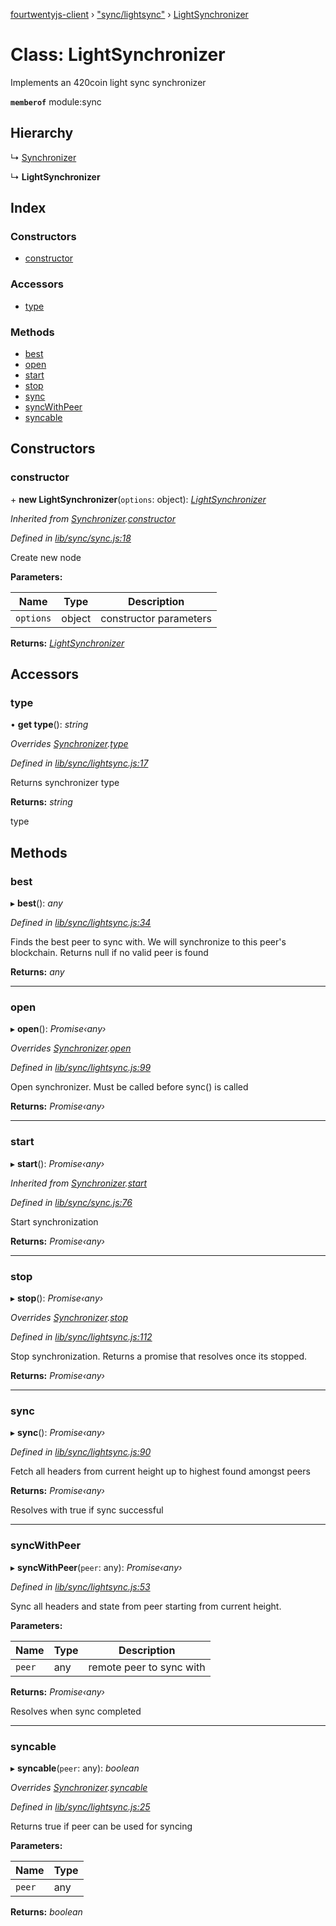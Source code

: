 [fourtwentyjs-client](../README.md) › ["sync/lightsync"](../modules/_sync_lightsync_.md) › [LightSynchronizer](_sync_lightsync_.lightsynchronizer.md)

# Class: LightSynchronizer

Implements an 420coin light sync synchronizer

**`memberof`** module:sync

## Hierarchy

  ↳ [Synchronizer](_sync_sync_.synchronizer.md)

  ↳ **LightSynchronizer**

## Index

### Constructors

* [constructor](_sync_lightsync_.lightsynchronizer.md#constructor)

### Accessors

* [type](_sync_lightsync_.lightsynchronizer.md#type)

### Methods

* [best](_sync_lightsync_.lightsynchronizer.md#best)
* [open](_sync_lightsync_.lightsynchronizer.md#open)
* [start](_sync_lightsync_.lightsynchronizer.md#start)
* [stop](_sync_lightsync_.lightsynchronizer.md#stop)
* [sync](_sync_lightsync_.lightsynchronizer.md#sync)
* [syncWithPeer](_sync_lightsync_.lightsynchronizer.md#syncwithpeer)
* [syncable](_sync_lightsync_.lightsynchronizer.md#syncable)

## Constructors

###  constructor

\+ **new LightSynchronizer**(`options`: object): *[LightSynchronizer](_sync_lightsync_.lightsynchronizer.md)*

*Inherited from [Synchronizer](_sync_sync_.synchronizer.md).[constructor](_sync_sync_.synchronizer.md#constructor)*

*Defined in [lib/sync/sync.js:18](https://github.com/420integrated/fourtwentyjs-client/blob/master/lib/sync/sync.js#L18)*

Create new node

**Parameters:**

Name | Type | Description |
------ | ------ | ------ |
`options` | object | constructor parameters |

**Returns:** *[LightSynchronizer](_sync_lightsync_.lightsynchronizer.md)*

## Accessors

###  type

• **get type**(): *string*

*Overrides [Synchronizer](_sync_sync_.synchronizer.md).[type](_sync_sync_.synchronizer.md#type)*

*Defined in [lib/sync/lightsync.js:17](https://github.com/420integrated/fourtwentyjs-client/blob/master/lib/sync/lightsync.js#L17)*

Returns synchronizer type

**Returns:** *string*

type

## Methods

###  best

▸ **best**(): *any*

*Defined in [lib/sync/lightsync.js:34](https://github.com/420integrated/fourtwentyjs-client/blob/master/lib/sync/lightsync.js#L34)*

Finds the best peer to sync with. We will synchronize to this peer's
blockchain. Returns null if no valid peer is found

**Returns:** *any*

___

###  open

▸ **open**(): *Promise‹any›*

*Overrides [Synchronizer](_sync_sync_.synchronizer.md).[open](_sync_sync_.synchronizer.md#open)*

*Defined in [lib/sync/lightsync.js:99](https://github.com/420integrated/fourtwentyjs-client/blob/master/lib/sync/lightsync.js#L99)*

Open synchronizer. Must be called before sync() is called

**Returns:** *Promise‹any›*

___

###  start

▸ **start**(): *Promise‹any›*

*Inherited from [Synchronizer](_sync_sync_.synchronizer.md).[start](_sync_sync_.synchronizer.md#start)*

*Defined in [lib/sync/sync.js:76](https://github.com/420integrated/fourtwentyjs-client/blob/master/lib/sync/sync.js#L76)*

Start synchronization

**Returns:** *Promise‹any›*

___

###  stop

▸ **stop**(): *Promise‹any›*

*Overrides [Synchronizer](_sync_sync_.synchronizer.md).[stop](_sync_sync_.synchronizer.md#stop)*

*Defined in [lib/sync/lightsync.js:112](https://github.com/420integrated/fourtwentyjs-client/blob/master/lib/sync/lightsync.js#L112)*

Stop synchronization. Returns a promise that resolves once its stopped.

**Returns:** *Promise‹any›*

___

###  sync

▸ **sync**(): *Promise‹any›*

*Defined in [lib/sync/lightsync.js:90](https://github.com/420integrated/fourtwentyjs-client/blob/master/lib/sync/lightsync.js#L90)*

Fetch all headers from current height up to highest found amongst peers

**Returns:** *Promise‹any›*

Resolves with true if sync successful

___

###  syncWithPeer

▸ **syncWithPeer**(`peer`: any): *Promise‹any›*

*Defined in [lib/sync/lightsync.js:53](https://github.com/420integrated/fourtwentyjs-client/blob/master/lib/sync/lightsync.js#L53)*

Sync all headers and state from peer starting from current height.

**Parameters:**

Name | Type | Description |
------ | ------ | ------ |
`peer` | any | remote peer to sync with |

**Returns:** *Promise‹any›*

Resolves when sync completed

___

###  syncable

▸ **syncable**(`peer`: any): *boolean*

*Overrides [Synchronizer](_sync_sync_.synchronizer.md).[syncable](_sync_sync_.synchronizer.md#syncable)*

*Defined in [lib/sync/lightsync.js:25](https://github.com/420integrated/fourtwentyjs-client/blob/master/lib/sync/lightsync.js#L25)*

Returns true if peer can be used for syncing

**Parameters:**

Name | Type |
------ | ------ |
`peer` | any |

**Returns:** *boolean*

